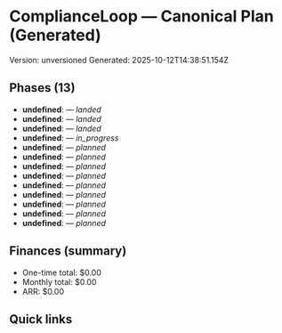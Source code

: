 <!-- CL:START -->
# ComplianceLoop — Canonical Plan (Generated)

Version: unversioned
Generated: 2025-10-12T14:38:51.154Z

## Phases (13)
- **undefined**:  — _landed_
- **undefined**:  — _landed_
- **undefined**:  — _landed_
- **undefined**:  — _in_progress_
- **undefined**:  — _planned_
- **undefined**:  — _planned_
- **undefined**:  — _planned_
- **undefined**:  — _planned_
- **undefined**:  — _planned_
- **undefined**:  — _planned_
- **undefined**:  — _planned_
- **undefined**:  — _planned_
- **undefined**:  — _planned_

## Finances (summary)
- One-time total: $0.00
- Monthly total: $0.00
- ARR: $0.00

## Quick links

<!-- CL:END -->
